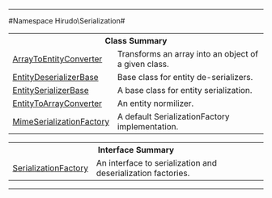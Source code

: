 - - -

#Namespace Hirudo\Serialization#

<table class="title">
<tr><th colspan="2" class="title">Class Summary</th></tr>
<tr><td class="name"><a href="https://github.com/JeyDotC/Hirudo-docs/blob/master/hirudo/serialization/arraytoentityconverter.html">ArrayToEntityConverter</a></td><td class="description">Transforms an array into an object of a given class.</td></tr>
<tr><td class="name"><a href="https://github.com/JeyDotC/Hirudo-docs/blob/master/hirudo/serialization/entitydeserializerbase.html">EntityDeserializerBase</a></td><td class="description">Base class for entity de-serializers.</td></tr>
<tr><td class="name"><a href="https://github.com/JeyDotC/Hirudo-docs/blob/master/hirudo/serialization/entityserializerbase.html">EntitySerializerBase</a></td><td class="description">A base class for entity serialization.</td></tr>
<tr><td class="name"><a href="https://github.com/JeyDotC/Hirudo-docs/blob/master/hirudo/serialization/entitytoarrayconverter.html">EntityToArrayConverter</a></td><td class="description">An entity normilizer. </td></tr>
<tr><td class="name"><a href="https://github.com/JeyDotC/Hirudo-docs/blob/master/hirudo/serialization/mimeserializationfactory.html">MimeSerializationFactory</a></td><td class="description">A default SerializationFactory implementation. </td></tr>
</table>

<table class="title">
<tr><th colspan="2" class="title">Interface Summary</th></tr>
<tr><td class="name"><a href="https://github.com/JeyDotC/Hirudo-docs/blob/master/hirudo/serialization/serializationfactory.html">SerializationFactory</a></td><td class="description">An interface to serialization and deserialization factories.</td></tr>
</table>

- - -


